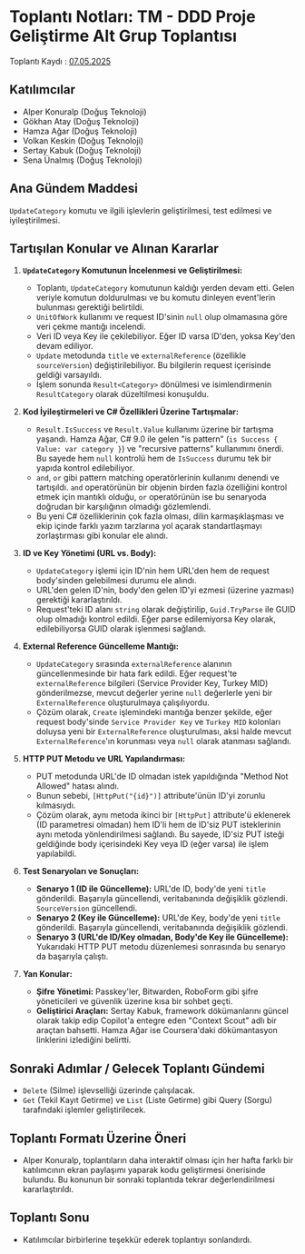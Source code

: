 # Toplantı Notları: TM - DDD Proje Geliştirme Alt Grup Toplantısı

Toplantı Kaydı : [07.05.2025](https://teams.microsoft.com/l/meetingrecap?driveId=b%21spO-K_0G7ESVrs8bgmu2esJUQIPvlZ5ChEXObQySCdacROzMYkOhRIeAjRY5hyCp&driveItemId=014SDK3LB6WW356HYYDVE3ZXP22DQZG3ZQ&sitePath=https%3A%2F%2Fdogusgrubu-my.sharepoint.com%2F%3Av%3A%2Fg%2Fpersonal%2Falper_konuralp_d-teknoloji_com_tr%2FET61t98fGB1JvN360OGTbzABIZlkbiEwDjelomdTzWUJ4A&fileUrl=https%3A%2F%2Fdogusgrubu-my.sharepoint.com%2F%3Av%3A%2Fg%2Fpersonal%2Falper_konuralp_d-teknoloji_com_tr%2FET61t98fGB1JvN360OGTbzABIZlkbiEwDjelomdTzWUJ4A&iCalUid=040000008200E00074C5B7101A82E00807E90507304651E4DA5CDB0100000000000000001000000072BBB05222EB374490791FC844983BFB&masterICalUid=040000008200E00074C5B7101A82E00800000000304651E4DA5CDB0100000000000000001000000072BBB05222EB374490791FC844983BFB&threadId=19%3Ameeting_ZDkxZWYwNzAtM2U0MC00ZGE3LTg3ZGEtZGM2NjQ3ZTIwNTNk%40thread.v2&organizerId=e445dc53-524a-43e2-8f32-29ceaaaf215a&tenantId=cc76235c-86ab-4979-bc0b-0e78c66edb7c&callId=963543c3-6e8c-4012-a9d7-b240ad858ff8&threadType=Meeting&meetingType=Recurring&subType=RecapSharingLink_RecapChiclet)

## Katılımcılar

* Alper Konuralp (Doğuş Teknoloji)
* Gökhan Atay (Doğuş Teknoloji)
* Hamza Ağar (Doğuş Teknoloji)
* Volkan Keskin (Doğuş Teknoloji)
* Sertay Kabuk (Doğuş Teknoloji)
* Sena Ünalmış (Doğuş Teknoloji)

## Ana Gündem Maddesi

`UpdateCategory` komutu ve ilgili işlevlerin geliştirilmesi, test edilmesi ve iyileştirilmesi.

## Tartışılan Konular ve Alınan Kararlar

1. **`UpdateCategory` Komutunun İncelenmesi ve Geliştirilmesi:**
    * Toplantı, `UpdateCategory` komutunun kaldığı yerden devam etti. Gelen veriyle komutun doldurulması ve bu komutu dinleyen event'lerin bulunması gerektiği belirtildi.
    * `UnitOfWork` kullanımı ve request ID'sinin `null` olup olmamasına göre veri çekme mantığı incelendi.
    * Veri ID veya Key ile çekilebiliyor. Eğer ID varsa ID'den, yoksa Key'den devam ediliyor.
    * `Update` metodunda `title` ve `externalReference` (özellikle `sourceVersion`) değiştirilebiliyor. Bu bilgilerin request içerisinde geldiği varsayıldı.
    * İşlem sonunda `Result<Category>` dönülmesi ve isimlendirmenin `ResultCategory` olarak düzeltilmesi konuşuldu.

2. **Kod İyileştirmeleri ve C# Özellikleri Üzerine Tartışmalar:**
    * `Result.IsSuccess` ve `Result.Value` kullanımı üzerine bir tartışma yaşandı. Hamza Ağar, C# 9.0 ile gelen "is pattern" (`is Success { Value: var category }`) ve "recursive patterns" kullanımını önerdi. Bu sayede hem `null` kontrolü hem de `IsSuccess` durumu tek bir yapıda kontrol edilebiliyor.
    * `and`, `or` gibi pattern matching operatörlerinin kullanımı denendi ve tartışıldı. `and` operatörünün bir objenin birden fazla özelliğini kontrol etmek için mantıklı olduğu, `or` operatörünün ise bu senaryoda doğrudan bir karşılığının olmadığı gözlemlendi.
    * Bu yeni C# özelliklerinin çok fazla olması, dilin karmaşıklaşması ve ekip içinde farklı yazım tarzlarına yol açarak standartlaşmayı zorlaştırması gibi konular ele alındı.

3. **ID ve Key Yönetimi (URL vs. Body):**
    * `UpdateCategory` işlemi için ID'nin hem URL'den hem de request body'sinden gelebilmesi durumu ele alındı.
    * URL'den gelen ID'nin, body'den gelen ID'yi ezmesi (üzerine yazması) gerektiği kararlaştırıldı.
    * Request'teki ID alanı `string` olarak değiştirilip, `Guid.TryParse` ile GUID olup olmadığı kontrol edildi. Eğer parse edilemiyorsa Key olarak, edilebiliyorsa GUID olarak işlenmesi sağlandı.

4. **External Reference Güncelleme Mantığı:**
    * `UpdateCategory` sırasında `externalReference` alanının güncellenmesinde bir hata fark edildi. Eğer request'te `externalReference` bilgileri (Service Provider Key, Turkey MID) gönderilmezse, mevcut değerler yerine `null` değerlerle yeni bir `ExternalReference` oluşturulmaya çalışılıyordu.
    * Çözüm olarak, `Create` işlemindeki mantığa benzer şekilde, eğer request body'sinde `Service Provider Key` ve `Turkey MID` kolonları doluysa yeni bir `ExternalReference` oluşturulması, aksi halde mevcut `ExternalReference`'ın korunması veya `null` olarak atanması sağlandı.

5. **HTTP PUT Metodu ve URL Yapılandırması:**
    * PUT metodunda URL'de ID olmadan istek yapıldığında "Method Not Allowed" hatası alındı.
    * Bunun sebebi, `[HttpPut("{id}")]` attribute'ünün ID'yi zorunlu kılmasıydı.
    * Çözüm olarak, aynı metoda ikinci bir `[HttpPut]` attribute'ü eklenerek (ID parametresi olmadan) hem ID'li hem de ID'siz PUT isteklerinin aynı metoda yönlendirilmesi sağlandı. Bu sayede, ID'siz PUT isteği geldiğinde body içerisindeki Key veya ID (eğer varsa) ile işlem yapılabildi.

6. **Test Senaryoları ve Sonuçları:**
    * **Senaryo 1 (ID ile Güncelleme):** URL'de ID, body'de yeni `title` gönderildi. Başarıyla güncellendi, veritabanında değişiklik gözlendi. `SourceVersion` güncellendi.
    * **Senaryo 2 (Key ile Güncelleme):** URL'de Key, body'de yeni `title` gönderildi. Başarıyla güncellendi, veritabanında değişiklik gözlendi.
    * **Senaryo 3 (URL'de ID/Key olmadan, Body'de Key ile Güncelleme):** Yukarıdaki HTTP PUT metodu düzenlemesi sonrasında bu senaryo da başarıyla çalıştı.

7. **Yan Konular:**
    * **Şifre Yönetimi:** Passkey'ler, Bitwarden, RoboForm gibi şifre yöneticileri ve güvenlik üzerine kısa bir sohbet geçti.
    * **Geliştirici Araçları:** Sertay Kabuk, framework dökümanlarını güncel olarak takip edip Copilot'a entegre eden "Context Scout" adlı bir araçtan bahsetti. Hamza Ağar ise Coursera'daki dökümantasyon linklerini izlediğini belirtti.

## Sonraki Adımlar / Gelecek Toplantı Gündemi

* `Delete` (Silme) işlevselliği üzerinde çalışılacak.
* `Get` (Tekil Kayıt Getirme) ve `List` (Liste Getirme) gibi Query (Sorgu) tarafındaki işlemler geliştirilecek.

## Toplantı Formatı Üzerine Öneri

* Alper Konuralp, toplantıların daha interaktif olması için her hafta farklı bir katılımcının ekran paylaşımı yaparak kodu geliştirmesi önerisinde bulundu. Bu konunun bir sonraki toplantıda tekrar değerlendirilmesi kararlaştırıldı.

## Toplantı Sonu

* Katılımcılar birbirlerine teşekkür ederek toplantıyı sonlandırdı.
